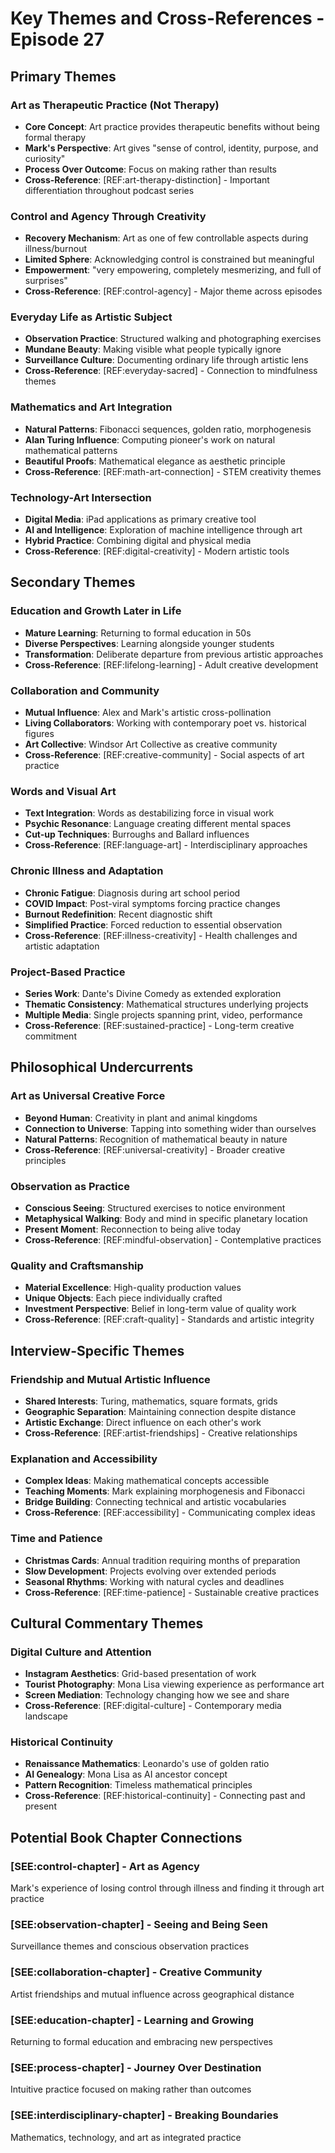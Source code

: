 # Key Themes and Cross-References - Episode 27

## Primary Themes

### Art as Therapeutic Practice (Not Therapy)
- **Core Concept**: Art practice provides therapeutic benefits without being formal therapy
- **Mark's Perspective**: Art gives "sense of control, identity, purpose, and curiosity"
- **Process Over Outcome**: Focus on making rather than results
- **Cross-Reference**: [REF:art-therapy-distinction] - Important differentiation throughout podcast series

### Control and Agency Through Creativity
- **Recovery Mechanism**: Art as one of few controllable aspects during illness/burnout
- **Limited Sphere**: Acknowledging control is constrained but meaningful
- **Empowerment**: "very empowering, completely mesmerizing, and full of surprises"
- **Cross-Reference**: [REF:control-agency] - Major theme across episodes

### Everyday Life as Artistic Subject
- **Observation Practice**: Structured walking and photographing exercises
- **Mundane Beauty**: Making visible what people typically ignore
- **Surveillance Culture**: Documenting ordinary life through artistic lens
- **Cross-Reference**: [REF:everyday-sacred] - Connection to mindfulness themes

### Mathematics and Art Integration
- **Natural Patterns**: Fibonacci sequences, golden ratio, morphogenesis
- **Alan Turing Influence**: Computing pioneer's work on natural mathematical patterns
- **Beautiful Proofs**: Mathematical elegance as aesthetic principle
- **Cross-Reference**: [REF:math-art-connection] - STEM creativity themes

### Technology-Art Intersection
- **Digital Media**: iPad applications as primary creative tool
- **AI and Intelligence**: Exploration of machine intelligence through art
- **Hybrid Practice**: Combining digital and physical media
- **Cross-Reference**: [REF:digital-creativity] - Modern artistic tools

## Secondary Themes

### Education and Growth Later in Life
- **Mature Learning**: Returning to formal education in 50s
- **Diverse Perspectives**: Learning alongside younger students
- **Transformation**: Deliberate departure from previous artistic approaches
- **Cross-Reference**: [REF:lifelong-learning] - Adult creative development

### Collaboration and Community
- **Mutual Influence**: Alex and Mark's artistic cross-pollination
- **Living Collaborators**: Working with contemporary poet vs. historical figures
- **Art Collective**: Windsor Art Collective as creative community
- **Cross-Reference**: [REF:creative-community] - Social aspects of art practice

### Words and Visual Art
- **Text Integration**: Words as destabilizing force in visual work
- **Psychic Resonance**: Language creating different mental spaces
- **Cut-up Techniques**: Burroughs and Ballard influences
- **Cross-Reference**: [REF:language-art] - Interdisciplinary approaches

### Chronic Illness and Adaptation
- **Chronic Fatigue**: Diagnosis during art school period
- **COVID Impact**: Post-viral symptoms forcing practice changes
- **Burnout Redefinition**: Recent diagnostic shift
- **Simplified Practice**: Forced reduction to essential observation
- **Cross-Reference**: [REF:illness-creativity] - Health challenges and artistic adaptation

### Project-Based Practice
- **Series Work**: Dante's Divine Comedy as extended exploration
- **Thematic Consistency**: Mathematical structures underlying projects
- **Multiple Media**: Single projects spanning print, video, performance
- **Cross-Reference**: [REF:sustained-practice] - Long-term creative commitment

## Philosophical Undercurrents

### Art as Universal Creative Force
- **Beyond Human**: Creativity in plant and animal kingdoms
- **Connection to Universe**: Tapping into something wider than ourselves
- **Natural Patterns**: Recognition of mathematical beauty in nature
- **Cross-Reference**: [REF:universal-creativity] - Broader creative principles

### Observation as Practice
- **Conscious Seeing**: Structured exercises to notice environment
- **Metaphysical Walking**: Body and mind in specific planetary location
- **Present Moment**: Reconnection to being alive today
- **Cross-Reference**: [REF:mindful-observation] - Contemplative practices

### Quality and Craftsmanship
- **Material Excellence**: High-quality production values
- **Unique Objects**: Each piece individually crafted
- **Investment Perspective**: Belief in long-term value of quality work
- **Cross-Reference**: [REF:craft-quality] - Standards and artistic integrity

## Interview-Specific Themes

### Friendship and Mutual Artistic Influence
- **Shared Interests**: Turing, mathematics, square formats, grids
- **Geographic Separation**: Maintaining connection despite distance
- **Artistic Exchange**: Direct influence on each other's work
- **Cross-Reference**: [REF:artist-friendships] - Creative relationships

### Explanation and Accessibility
- **Complex Ideas**: Making mathematical concepts accessible
- **Teaching Moments**: Mark explaining morphogenesis and Fibonacci
- **Bridge Building**: Connecting technical and artistic vocabularies
- **Cross-Reference**: [REF:accessibility] - Communicating complex ideas

### Time and Patience
- **Christmas Cards**: Annual tradition requiring months of preparation
- **Slow Development**: Projects evolving over extended periods
- **Seasonal Rhythms**: Working with natural cycles and deadlines
- **Cross-Reference**: [REF:time-patience] - Sustainable creative practices

## Cultural Commentary Themes

### Digital Culture and Attention
- **Instagram Aesthetics**: Grid-based presentation of work
- **Tourist Photography**: Mona Lisa viewing experience as performance art
- **Screen Mediation**: Technology changing how we see and share
- **Cross-Reference**: [REF:digital-culture] - Contemporary media landscape

### Historical Continuity
- **Renaissance Mathematics**: Leonardo's use of golden ratio
- **AI Genealogy**: Mona Lisa as AI ancestor concept
- **Pattern Recognition**: Timeless mathematical principles
- **Cross-Reference**: [REF:historical-continuity] - Connecting past and present

## Potential Book Chapter Connections

### [SEE:control-chapter] - Art as Agency
Mark's experience of losing control through illness and finding it through art practice

### [SEE:observation-chapter] - Seeing and Being Seen  
Surveillance themes and conscious observation practices

### [SEE:collaboration-chapter] - Creative Community
Artist friendships and mutual influence across geographical distance

### [SEE:education-chapter] - Learning and Growing
Returning to formal education and embracing new perspectives

### [SEE:process-chapter] - Journey Over Destination
Intuitive practice focused on making rather than outcomes

### [SEE:interdisciplinary-chapter] - Breaking Boundaries
Mathematics, technology, and art as integrated practice
